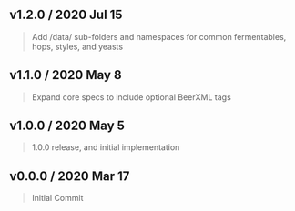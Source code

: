 ## v1.2.0 / 2020 Jul 15

> Add /data/ sub-folders and namespaces for common fermentables, hops, styles, and yeasts

## v1.1.0 / 2020 May 8

> Expand core specs to include optional BeerXML tags

## v1.0.0 / 2020 May 5

> 1.0.0 release, and initial implementation

## v0.0.0 / 2020 Mar 17

> Initial Commit
